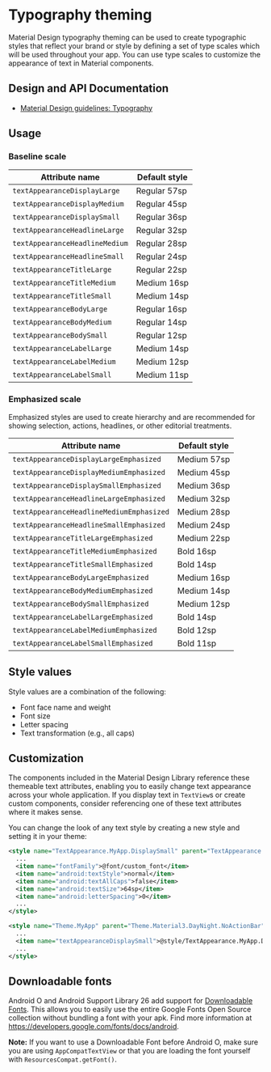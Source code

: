 <!--docs:
title: "Typography Theming"
layout: detail
section: theming
excerpt: "Typography Theming"
iconId: typography
path: /theming/typography/
-->

# Typography theming

Material Design typography theming can be used to create typographic styles that
reflect your brand or style by defining a set of type scales which will be used
throughout your app. You can use type scales to customize the appearance of text
in Material components.

## Design and API Documentation

-   [Material Design guidelines: Typography](https://m3.material.io/styles/typography/overview/)

## Usage

### Baseline scale

Attribute name                 | Default style
------------------------------ | -------------
`textAppearanceDisplayLarge`   | Regular 57sp
`textAppearanceDisplayMedium`  | Regular 45sp
`textAppearanceDisplaySmall`   | Regular 36sp
`textAppearanceHeadlineLarge`  | Regular 32sp
`textAppearanceHeadlineMedium` | Regular 28sp
`textAppearanceHeadlineSmall`  | Regular 24sp
`textAppearanceTitleLarge`     | Regular 22sp
`textAppearanceTitleMedium`    | Medium 16sp
`textAppearanceTitleSmall`     | Medium 14sp
`textAppearanceBodyLarge`      | Regular 16sp
`textAppearanceBodyMedium`     | Regular 14sp
`textAppearanceBodySmall`      | Regular 12sp
`textAppearanceLabelLarge`     | Medium 14sp
`textAppearanceLabelMedium`    | Medium 12sp
`textAppearanceLabelSmall`     | Medium 11sp

### Emphasized scale

Emphasized styles are used to create hierarchy and are recommended for showing
selection, actions, headlines, or other editorial treatments.

Attribute name                           | Default style
---------------------------------------- | -------------
`textAppearanceDisplayLargeEmphasized`   | Medium 57sp
`textAppearanceDisplayMediumEmphasized`  | Medium 45sp
`textAppearanceDisplaySmallEmphasized`   | Medium 36sp
`textAppearanceHeadlineLargeEmphasized`  | Medium 32sp
`textAppearanceHeadlineMediumEmphasized` | Medium 28sp
`textAppearanceHeadlineSmallEmphasized`  | Medium 24sp
`textAppearanceTitleLargeEmphasized`     | Medium 22sp
`textAppearanceTitleMediumEmphasized`    | Bold 16sp
`textAppearanceTitleSmallEmphasized`     | Bold 14sp
`textAppearanceBodyLargeEmphasized`      | Medium 16sp
`textAppearanceBodyMediumEmphasized`     | Medium 14sp
`textAppearanceBodySmallEmphasized`      | Medium 12sp
`textAppearanceLabelLargeEmphasized`     | Bold 14sp
`textAppearanceLabelMediumEmphasized`    | Bold 12sp
`textAppearanceLabelSmallEmphasized`     | Bold 11sp

## Style values

Style values are a combination of the following:

*   Font face name and weight
*   Font size
*   Letter spacing
*   Text transformation (e.g., all caps)

## Customization

The components included in the Material Design Library reference these themeable
text attributes, enabling you to easily change text appearance across your whole
application. If you display text in `TextView`s or create custom components,
consider referencing one of these text attributes where it makes sense.

You can change the look of any text style by creating a new style and setting it
in your theme:

```xml
<style name="TextAppearance.MyApp.DisplaySmall" parent="TextAppearance.Material3.DisplaySmall">
  ...
  <item name="fontFamily">@font/custom_font</item>
  <item name="android:textStyle">normal</item>
  <item name="android:textAllCaps">false</item>
  <item name="android:textSize">64sp</item>
  <item name="android:letterSpacing">0</item>
  ...
</style>
```

```xml
<style name="Theme.MyApp" parent="Theme.Material3.DayNight.NoActionBar">
  ...
  <item name="textAppearanceDisplaySmall">@style/TextAppearance.MyApp.DisplaySmall</item>
  ...
</style>
```

## Downloadable fonts

Android O and Android Support Library 26 add support for [Downloadable
Fonts](https://developer.android.com/guide/topics/ui/look-and-feel/downloadable-fonts.html).
This allows you to easily use the entire Google Fonts Open Source collection
without bundling a font with your apk. Find more information at
https://developers.google.com/fonts/docs/android.

**Note:** If you want to use a Downloadable Font before Android O, make sure you
are using `AppCompatTextView` or that you are loading the font yourself with
`ResourcesCompat.getFont()`.
